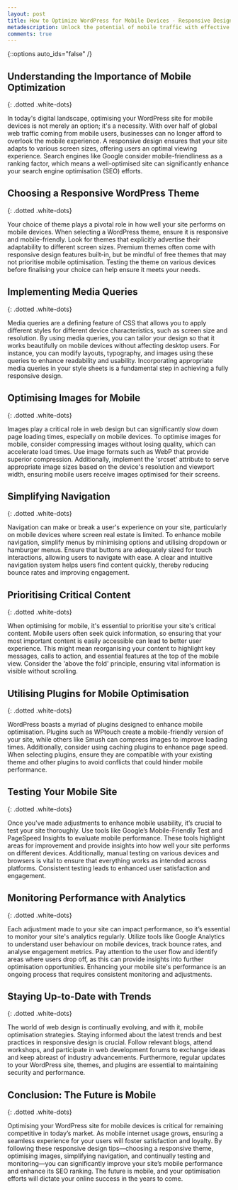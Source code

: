 ```yaml
---
layout: post
title: How to Optimize WordPress for Mobile Devices - Responsive Design Tips
metadescription: Unlock the potential of mobile traffic with effective responsive design strategies.
comments: true
---
```

{::options auto_ids="false" /}
## Understanding the Importance of Mobile Optimization
{: .dotted .white-dots}

In today's digital landscape, optimising your WordPress site for mobile devices is not merely an option; it's a necessity. With over half of global web traffic coming from mobile users, businesses can no longer afford to overlook the mobile experience. A responsive design ensures that your site adapts to various screen sizes, offering users an optimal viewing experience. Search engines like Google consider mobile-friendliness as a ranking factor, which means a well-optimised site can significantly enhance your search engine optimisation (SEO) efforts.

## Choosing a Responsive WordPress Theme
{: .dotted .white-dots}

Your choice of theme plays a pivotal role in how well your site performs on mobile devices. When selecting a WordPress theme, ensure it is responsive and mobile-friendly. Look for themes that explicitly advertise their adaptability to different screen sizes. Premium themes often come with responsive design features built-in, but be mindful of free themes that may not prioritise mobile optimisation. Testing the theme on various devices before finalising your choice can help ensure it meets your needs.

## Implementing Media Queries
{: .dotted .white-dots}

Media queries are a defining feature of CSS that allows you to apply different styles for different device characteristics, such as screen size and resolution. By using media queries, you can tailor your design so that it works beautifully on mobile devices without affecting desktop users. For instance, you can modify layouts, typography, and images using these queries to enhance readability and usability. Incorporating appropriate media queries in your style sheets is a fundamental step in achieving a fully responsive design.

## Optimising Images for Mobile
{: .dotted .white-dots}

Images play a critical role in web design but can significantly slow down page loading times, especially on mobile devices. To optimise images for mobile, consider compressing images without losing quality, which can accelerate load times. Use image formats such as WebP that provide superior compression. Additionally, implement the 'srcset' attribute to serve appropriate image sizes based on the device's resolution and viewport width, ensuring mobile users receive images optimised for their screens.

## Simplifying Navigation
{: .dotted .white-dots}

Navigation can make or break a user's experience on your site, particularly on mobile devices where screen real estate is limited. To enhance mobile navigation, simplify menus by minimising options and utilising dropdown or hamburger menus. Ensure that buttons are adequately sized for touch interactions, allowing users to navigate with ease. A clear and intuitive navigation system helps users find content quickly, thereby reducing bounce rates and improving engagement.

## Prioritising Critical Content
{: .dotted .white-dots}

When optimising for mobile, it's essential to prioritise your site's critical content. Mobile users often seek quick information, so ensuring that your most important content is easily accessible can lead to better user experience. This might mean reorganising your content to highlight key messages, calls to action, and essential features at the top of the mobile view. Consider the 'above the fold' principle, ensuring vital information is visible without scrolling.

## Utilising Plugins for Mobile Optimisation
{: .dotted .white-dots}

WordPress boasts a myriad of plugins designed to enhance mobile optimisation. Plugins such as WPtouch create a mobile-friendly version of your site, while others like Smush can compress images to improve loading times. Additionally, consider using caching plugins to enhance page speed. When selecting plugins, ensure they are compatible with your existing theme and other plugins to avoid conflicts that could hinder mobile performance.

## Testing Your Mobile Site
{: .dotted .white-dots}

Once you've made adjustments to enhance mobile usability, it’s crucial to test your site thoroughly. Use tools like Google’s Mobile-Friendly Test and PageSpeed Insights to evaluate mobile performance. These tools highlight areas for improvement and provide insights into how well your site performs on different devices. Additionally, manual testing on various devices and browsers is vital to ensure that everything works as intended across platforms. Consistent testing leads to enhanced user satisfaction and engagement.

## Monitoring Performance with Analytics
{: .dotted .white-dots}

Each adjustment made to your site can impact performance, so it’s essential to monitor your site's analytics regularly. Utilize tools like Google Analytics to understand user behaviour on mobile devices, track bounce rates, and analyse engagement metrics. Pay attention to the user flow and identify areas where users drop off, as this can provide insights into further optimisation opportunities. Enhancing your mobile site's performance is an ongoing process that requires consistent monitoring and adjustments.

## Staying Up-to-Date with Trends
{: .dotted .white-dots}

The world of web design is continually evolving, and with it, mobile optimisation strategies. Staying informed about the latest trends and best practices in responsive design is crucial. Follow relevant blogs, attend workshops, and participate in web development forums to exchange ideas and keep abreast of industry advancements. Furthermore, regular updates to your WordPress site, themes, and plugins are essential to maintaining security and performance.

## Conclusion: The Future is Mobile
{: .dotted .white-dots}

Optimising your WordPress site for mobile devices is critical for remaining competitive in today’s market. As mobile internet usage grows, ensuring a seamless experience for your users will foster satisfaction and loyalty. By following these responsive design tips—choosing a responsive theme, optimising images, simplifying navigation, and continually testing and monitoring—you can significantly improve your site’s mobile performance and enhance its SEO ranking. The future is mobile, and your optimisation efforts will dictate your online success in the years to come.

